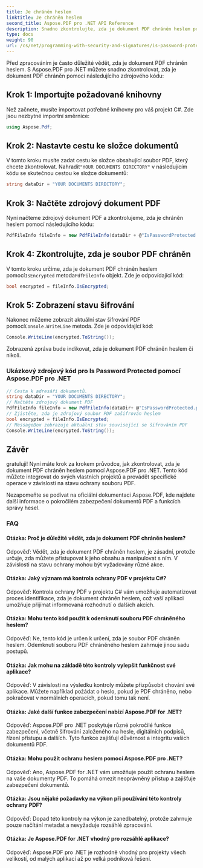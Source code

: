 ```yaml
---
title: Je chráněn heslem
linktitle: Je chráněn heslem
second_title: Aspose.PDF pro .NET API Reference
description: Snadno zkontrolujte, zda je dokument PDF chráněn heslem pomocí Aspose.PDF pro .NET.
type: docs
weight: 90
url: /cs/net/programming-with-security-and-signatures/is-password-protected/
---
```

Před zpracováním je často důležité vědět, zda je dokument PDF chráněn heslem. S Aspose.PDF pro .NET můžete snadno zkontrolovat, zda je dokument PDF chráněn pomocí následujícího zdrojového kódu:

## Krok 1: Importujte požadované knihovny

Než začnete, musíte importovat potřebné knihovny pro váš projekt C#. Zde jsou nezbytné importní směrnice:

```csharp
using Aspose.Pdf;
```

## Krok 2: Nastavte cestu ke složce dokumentů

 V tomto kroku musíte zadat cestu ke složce obsahující soubor PDF, který chcete zkontrolovat. Nahradit`"YOUR DOCUMENTS DIRECTORY"` v následujícím kódu se skutečnou cestou ke složce dokumentů:

```csharp
string dataDir = "YOUR DOCUMENTS DIRECTORY";
```

## Krok 3: Načtěte zdrojový dokument PDF

Nyní načteme zdrojový dokument PDF a zkontrolujeme, zda je chráněn heslem pomocí následujícího kódu:

```csharp
PdfFileInfo fileInfo = new PdfFileInfo(dataDir + @"IsPasswordProtected.pdf");
```

## Krok 4: Zkontrolujte, zda je soubor PDF chráněn

 V tomto kroku určíme, zda je dokument PDF chráněn heslem pomocí`IsEncrypted` metoda`PdfFileInfo` objekt. Zde je odpovídající kód:

```csharp
bool encrypted = fileInfo.IsEncrypted;
```

## Krok 5: Zobrazení stavu šifrování

 Nakonec můžeme zobrazit aktuální stav šifrování PDF pomocí`Console.WriteLine` metoda. Zde je odpovídající kód:

```csharp
Console.WriteLine(encrypted.ToString());
```

Zobrazená zpráva bude indikovat, zda je dokument PDF chráněn heslem či nikoli.

### Ukázkový zdrojový kód pro Is Password Protected pomocí Aspose.PDF pro .NET 
```csharp
// Cesta k adresáři dokumentů.
string dataDir = "YOUR DOCUMENTS DIRECTORY";
// Načtěte zdrojový dokument PDF
PdfFileInfo fileInfo = new PdfFileInfo(dataDir+ @"IsPasswordProtected.pdf");
// Zjistěte, zda je zdrojový soubor PDF zašifrován heslem
bool encrypted = fileInfo.IsEncrypted;
// MessageBox zobrazuje aktuální stav související se šifrováním PDF
Console.WriteLine(encrypted.ToString());
```

## Závěr

gratuluji! Nyní máte krok za krokem průvodce, jak zkontrolovat, zda je dokument PDF chráněn heslem pomocí Aspose.PDF pro .NET. Tento kód můžete integrovat do svých vlastních projektů a provádět specifické operace v závislosti na stavu ochrany souboru PDF.

Nezapomeňte se podívat na oficiální dokumentaci Aspose.PDF, kde najdete další informace o pokročilém zabezpečení dokumentů PDF a funkcích správy hesel.

### FAQ

#### Otázka: Proč je důležité vědět, zda je dokument PDF chráněn heslem?

Odpověď: Vědět, zda je dokument PDF chráněn heslem, je zásadní, protože určuje, zda můžete přistupovat k jeho obsahu a manipulovat s ním. V závislosti na stavu ochrany mohou být vyžadovány různé akce.

#### Otázka: Jaký význam má kontrola ochrany PDF v projektu C#?

Odpověď: Kontrola ochrany PDF v projektu C# vám umožňuje automatizovat proces identifikace, zda je dokument chráněn heslem, což vaší aplikaci umožňuje přijímat informovaná rozhodnutí o dalších akcích.

#### Otázka: Mohu tento kód použít k odemknutí souboru PDF chráněného heslem?

Odpověď: Ne, tento kód je určen k určení, zda je soubor PDF chráněn heslem. Odemknutí souboru PDF chráněného heslem zahrnuje jinou sadu postupů.

#### Otázka: Jak mohu na základě této kontroly vylepšit funkčnost své aplikace?

Odpověď: V závislosti na výsledku kontroly můžete přizpůsobit chování své aplikace. Můžete například požádat o heslo, pokud je PDF chráněno, nebo pokračovat v normálních operacích, pokud tomu tak není.

#### Otázka: Jaké další funkce zabezpečení nabízí Aspose.PDF for .NET?

Odpověď: Aspose.PDF pro .NET poskytuje různé pokročilé funkce zabezpečení, včetně šifrování založeného na hesle, digitálních podpisů, řízení přístupu a dalších. Tyto funkce zajišťují důvěrnost a integritu vašich dokumentů PDF.

#### Otázka: Mohu použít ochranu heslem pomocí Aspose.PDF pro .NET?

Odpověď: Ano, Aspose.PDF for .NET vám umožňuje použít ochranu heslem na vaše dokumenty PDF. To pomáhá omezit neoprávněný přístup a zajišťuje zabezpečení dokumentů.

#### Otázka: Jsou nějaké požadavky na výkon při používání této kontroly ochrany PDF?

Odpověď: Dopad této kontroly na výkon je zanedbatelný, protože zahrnuje pouze načítání metadat a nevyžaduje rozsáhlé zpracování.

#### Otázka: Je Aspose.PDF for .NET vhodný pro rozsáhlé aplikace?

Odpověď: Aspose.PDF pro .NET je rozhodně vhodný pro projekty všech velikostí, od malých aplikací až po velká podniková řešení.